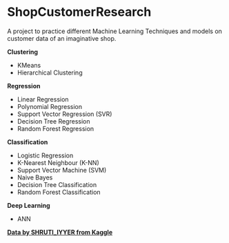 # ShopCustomerResearch
A project to practice different Machine Learning Techniques and models on customer data of an imaginative shop.

**Clustering**
- KMeans 
- Hierarchical Clustering 

**Regression**
- Linear Regression
- Polynomial Regression
- Support Vector Regression (SVR)
- Decision Tree Regression 
- Random Forest Regression

**Classification** 
- Logistic Regression 
- K-Nearest Neighbour (K-NN)
- Support Vector Machine (SVM)
- Naive Bayes
- Decision Tree Classification 
- Random Forest Classification 

**Deep Learning**
- ANN

[**Data by SHRUTI_IYYER from Kaggle**](https://www.kaggle.com/datasets/shrutimechlearn/customer-data)
